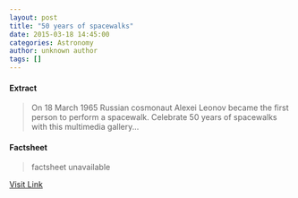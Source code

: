 ```yaml
---
layout: post
title: "50 years of spacewalks"
date: 2015-03-18 14:45:00
categories: Astronomy
author: unknown author
tags: []
---
```



#### Extract
>On 18 March 1965 Russian cosmonaut Alexei Leonov became the first person to perform a spacewalk. Celebrate 50 years of spacewalks with this multimedia gallery...

#### Factsheet
>factsheet unavailable

[Visit Link](http://www.esa.int/Our_Activities/Human_Spaceflight/Highlights/50_years_of_spacewalks)


